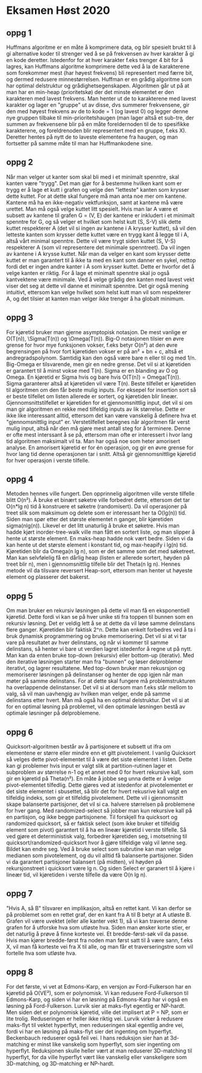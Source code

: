 # Eksamen Høst 2020

## oppg 1

Huffmans algoritme er en måte å komprimere data, og blir spesielt brukt til å gi alternative koder til strenger ved å se på frekvensen av hver karakter å gi en kode deretter. Istedenfor for at hver karakter f.eks trenger 4 bit for å lagres, kan Huffmans algoritme komprimere dette ved å la de karakterene som forekommer mest (har høyest frekvens) bli representert med færre bit, og dermed redusere minnestørrelsen. Huffman er en grådig algoritme som har optimal delstruktur og grådighetsegenskapen. Algoritmen går ut på at man har en min-heap (prioritetskø) der det minste elementet er den karakteren med lavest frekvens. Man henter ut de to karakterene med lavest karakter og lager en "gruppe" ut av disse, dvs summerer frekvensene, gir den med høyest frekvens av de to kode = 1 (og lavest 0) og legger denne nye gruppen tilbake til min-prioritetshaugen (man lager altså et sub-tre, der summen av frekvensene blir på en måte foreldernoden til de to spesifikke karakterene, og foreldrenoden blir representert med en gruppe, f.eks X). Deretter hentes på nytt de to laveste elementene fra haugen, og man fortsetter på samme måte til man har Huffmankodene sine.

## oppg 2

Når man velger ut kanter som skal bli med i et minimalt spenntre, skal kanten være "trygg". Det man gjør for å bestemme hvilken kant som er trygg er å lage et kutt i grafen og velge den "letteste" kanten som krysser dette kuttet. For at dette skal fungere må man anta noe mer om kantene. Kantene må ha en ikke-negativ vektfunksjon, samt at kantene må være urettet. Man må også velge kuttet litt spesielt. Hvis man lar A være et subsett av kantene til grafen G = (V, E) der kantene er inkludert i et minimalt spenntre for G, og så velger et hvilket som helst kutt (S, S-V) slik dette kuttet respekterer A (det vil si ingen av kantene i A krysser kuttet), så vil den letteste kanten som krysser dette kuttet være en trygg kant å legge til i A, altså vårt minimal spenntre. 
Dette vil være trygt siden kuttet (S, V-S) respekterer A (som vil representere det minimale spenntreet). Da vil ingen av kantene i A krysse kuttet. Når man da velger en kant som krysser dette kuttet er man garantert til å ikke ta med en kant som danner en sykel, nettop fordi det er ingen andre kanter i A som krysser kuttet. Dette er hvorfor det å velge kanten er riktig. For å lage et minimalt spenntre skal jo også kantvektene være minimale. Ved å velge grådig den kanten med lavest vekt viser det seg at dette vil danne et minimalt spenntre. Det gir også mening intuitivt, ettersom kan velge hvilket som helst kutt man vil som respekterer A, og det tilsier at kanten man velger ikke trenger å ha globalt minimum.

## oppg 3

For kjøretid bruker man gjerne asymptopisk notasjon. De mest vanlige er O(T(n)), \Sigma(T(n)) og \Omega(T(n)). Big-O notasjonen tilsier en øvre grense for hvor mye funksjonen vokser, f.eks betyr O(n²) at den øvre begrensingen på hvor fort kjøretiden vokser er på an² + bn + c, altså et andregradspolynom. Samtidig kan den også være bare n eller til og med 1/n. Big-Omega er tilsvarende, men gir en nedre grense. Det vil si at kjøretiden er garantert til å minst vokse med T(n). Sigma er en blanding av O og Omega. En kjøretid er Sigma hvis og bare hvis O(T(n)) = Omega(T(n)). Sigma garanterer altså at kjøretiden vil være T(n). 
Beste tilfellet er kjøretiden til algoritmen om den får beste mulig inputs. For eksepel for insertion sort så er beste tilfellet om listen allerede er sortert, og kjøretiden blir lineær. 
Gjennomsnittstilfellet er kjøretiden for et gjennomsnittlig input, det vil si om man gir algoritmen en rekke med tilfeldig inputs av lik størrelse. Dette er ikke like interessant alltid, ettersom det kan være vanskelig å definere hva et "gjennomsnittlig input" er. 
Verstetilfellet beregnes når algoritmen får verst mulig input, altså når den må gjøre mest antall steg for å terminere. Denne er ofte mest interssant å se på, ettersom man ofte er interessert i hvor lang tid algoritmen maksimalt vil ta. 
Man har også noe som heter amorisert analyse. En amorisert kjøretid er for én operasjon, og gir en øvre grense for hvor lang tid denne operasjonen tar i snitt. Altså gir gjennomsnittlige kjøretid for hver operasjon i verste tilfelle. 

## oppg 4

Metoden hennes ville fungert. Den opprinnelig algoritmen ville verste tilfelle blitt O(n²). Å bruke et binært søketre ville forbedret dette, ettersom det tar O(n*lg n) tid å konstruere et søketre (randomisert). Da vil operasjoner på treet slik som maksimum og delete som er interessant her ta O(lg(n)) tid. Siden man spør etter det største elementet n ganger, blir kjøretiden sigma(nlg(n)). Likevel er det litt unaturlig å bruke et søketre. Hvis man hadde kjørt inorder-tree-walk ville man fått en sortert liste, og man slipper å hente ut største element. En maks-heap hadde nok vært bedre. Siden vi da kan hente ut det største element i konstant tid, og max-heapify i lg(n) tid. Kjøretiden blir da Omega(n lg n), som er det samme som det med søketreet. Man kan selvfølelig få en dårlig heap (listen er allerede sortert, høyden på treet blir n), men i gjennomsnittlig tilfelle blir det Theta(n lg n). Hennes metode vil da tilsvare reversert Heap-sort, ettersom man henter ut høyeste element og plasserer det bakerst.

## oppg 5

Om man bruker en rekursiv løsningen på dette vil man få en eksponentiell kjøretid. Dette fordi vi kan se på hver unike sti fra toppen til bunnen som en rekursiv løsning. Det er veldig lett å se at dette da vil løse samme delinstans flere ganger. Kjøretiden blir faktisk 2^n. Dette kan enkelt forbedres ved å ta i bruk dynamisk programmering og bruke memorisering. Det vil si at vi tar vare på resultatet av hver delinstans, og når vi kommer til samme delinstans, så henter vi bare ut verdien lagret istedenfor å regne ut på nytt. Man kan da enten bruke top-down (rekursiv) eller bottom-up (iterativ). Med den iterative løsningen starter man fra "bunnen" og løser delproblemer iterativt, og lagrer resultatene. Med top-down bruker man rekusrsjon og memoriserer løsningen på delinstanser og henter de opp igjen når man møter på samme delinstans. For at dette skal fungere må problemstrukturen ha overlappende delinstanser. Det vil si at dersom man f.eks står mellom to valg, så vil man uavhengig av hvilken man velger, ende på samme delinstans etter hvert. Man må også ha en optimal delstruktur. Det vil si at for en optimal løsning på problemet, vil den optimale løsningen bestå av optimale løsninger på delproblemene.

## oppg 6

Quicksort-algoritmen består av å partisjonere et subsett ut ifra om elementene er større eller mindre enn et gitt pivotelement. I vanlig Quicksort så velges dette pivot-elementet til å være det siste elementet i listen. Dette kan gi problemer hvis input er valgt slik at partition-rutinen lager et subproblem av størrelse n-1 og et annet med 0 for hvert rekursive kall, som gir en kjøretid på Theta(n²). En måte å jobbe seg unna dette er å velge pivot-elementet tilfedlig. Dette gjøres ved at istedenfor at pivotelementet er det siste elementet i sbusettet, så blir det for hvert rekusrive kall valgt en tilfeldig indeks, som gir et tilfeldig pivotelement. Dette vil i gjennomsnitt skape balanserte partisjoner, det vil si ca. halvere størrelsen på problemene for hver gang.
Med randomized-select så jobber man kun rekursive kall på en partisjon, og ikke begge partisjonene. Til forskjell fra quicksort og randomized quicksort, så er faktisk select (som ikke bruker et tilfeldig element som pivot) garantert til å ha en lineær kjøretid i verste tilfelle. Så ved gjøre et deterministisk valg, forbedrer kjøretiden seg, i motsetning til quicksort/randomized-quicksort hvor å gjøre tilfeldige valg vil lønne seg.
Bildet kan endre seg. Ved å bruke select som subrutine kan man velge medianen som pivotelement, og du vil alltid få balanserte partisjoner. Siden vi da garantert partisjoner balansert (på midten), vil høyden på rekursjonstreet i quicksort være lg n. Og siden Select er garanert til å kjøre i lineær tid, vil kjøretiden i verste tilfelle da være O(n lg n).

## oppg 7

"Hvis A, så B" tilsvarer en implikasjon, altså en rettet kant. Vi kan derfor se på problemet som en rettet graf, der en kant fra A til B betyr at A utløste B. Grafen vil være uvektet (eller alle kanter vekt 1), så vi kan traverse denne grafen for å utforske hva som utløste hva. Siden man ønsker korte stier, er det naturlig å prøve å finne korteste vei. Et bredde-først-søk vil da passe. Hvis man kjører bredde-først fra noden man først satt til å være sann, f.eks X, vil man få korteste vei fra X til alle, og man får et traverseringstre som vil fortelle hva som utløste hva.

## oppg 8

For det første, vi vet at Edmons-Karp, en versjon av Ford-Fulkerson har en kjøretid på O(VE²), som er polynomisk. Vi kan redusere Ford-Fulkerson til Edmons-Karp, og siden vi har en løsning på Edmons-Karp har vi også en løsning på Ford-Fulkerson. Lurvik sier at maks-flyt egentlig er NP-hardt. Men siden det er polynomisk kjøretid, ville det implisert at P = NP, som er lite trolig. Reduseringen er heller ikke riktig vei. Lurvik virker å redusere maks-flyt til vektet hyperflyt, men reduseringen skal egentlig andre vei, fordi vi har en løsning på maks-flyt sier det ingenting om hyperflyt. 
Beckenbauch reduserer også feil vei. I hans reduksjon sier han at 3d-matching er minst like vanskelig som hyperflyt, som sier ingenting om hyperflyt. Reduksjonen skulle heller vært at man reduserer 3D-matching til hyperflyt, for da ville hyperflyt vært like vanskelig eller vanskeligere som 3D-matching, og 3D-matching er NP-hardt.